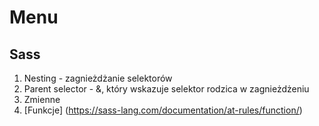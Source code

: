 # Menu


## Sass

1. Nesting - zagnieżdżanie selektorów
2. Parent selector - &, który wskazuje selektor rodzica w zagnieżdżeniu
3. Zmienne
4. [Funkcje] (https://sass-lang.com/documentation/at-rules/function/)